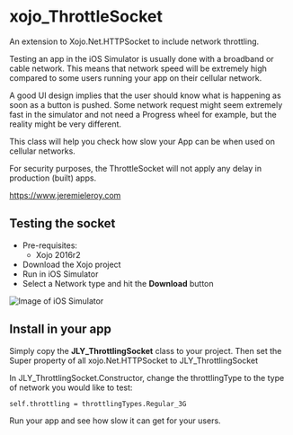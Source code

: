 # xojo_ThrottleSocket

An extension to Xojo.Net.HTTPSocket to include network throttling.

Testing an app in the iOS Simulator is usually done with a broadband or cable network. This means that network speed will be extremely high compared to some users running your app on their cellular network.

A good UI design implies that the user should know what is happening as soon as a button is pushed.
Some network request might seem extremely fast in the simulator and not need a Progress wheel for example, but the reality might be very different.

This class will help you check how slow your App can be when used on cellular networks.

For security purposes, the ThrottleSocket will not apply any delay in production (built) apps.

https://www.jeremieleroy.com

## Testing the socket

* Pre-requisites:
  * Xojo 2016r2
* Download the Xojo project
* Run in iOS Simulator
* Select a Network type and hit the **Download** button

![Image of iOS Simulator](https://www.jeremieleroy.com/files/news/2017/xojo_ThrottleSocket.png)

## Install in your app

Simply copy the **JLY_ThrottlingSocket** class to your project.
Then set the Super property of all xojo.Net.HTTPSocket to JLY_ThrottlingSocket

In JLY_ThrottlingSocket.Constructor, change the throttlingType to the type of network you would like to test:

`self.throttling = throttlingTypes.Regular_3G`

Run your app and see how slow it can get for your users.
